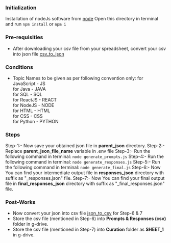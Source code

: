### Initialization
Installation of nodeJs software from [node](https://nodejs.org/en/download)
Open this directory in terminal and run `npm install` or `npm i`

### Pre-requisities
- After downloading your csv file from your spreadsheet, convert your csv into json file [csv_to_json](https://data.page/csv/json)

### Conditions
- Topic Names to be given as per following convention only:
for JavaScript - JS  
for Java       - JAVA  
for SQL        - SQL  
for ReactJS    - REACT  
for NodeJS     - NODE  
for HTML       - HTML  
for CSS        - CSS  
for Python     - PYTHON  

### Steps
Step-1:- Now save your obtained json file in **parent_json** directory.
Step-2:- Replace **parent_json_file_name** variable in .env file
Step-3:- Run the following command in terminal: ` node generate_prompts.js `
Step-4:- Run the following command in terminal: ` node generate_responses.js `
Step-5:- Run the following command in terminal: ` node generate_final.js `
Step-6:- Now You can find your intermediate output file in **responses_json** directory with suffix as "_responses.json" file.
Step-7:- Now You can find your final output file in **final_responses_json** directory with suffix as "_final_responses.json" file.

### Post-Works
- Now convert your json into csv file [json_to_csv](https://data.page/json/csv) for Step-6 & 7
- Store the csv file (mentioned in Step-6) into **Prompts & Responses (csv)** folder in g-drive.
- Store the csv file (mentioned in Step-7) into **Curation** folder as **SHEET_1** in g-drive.
